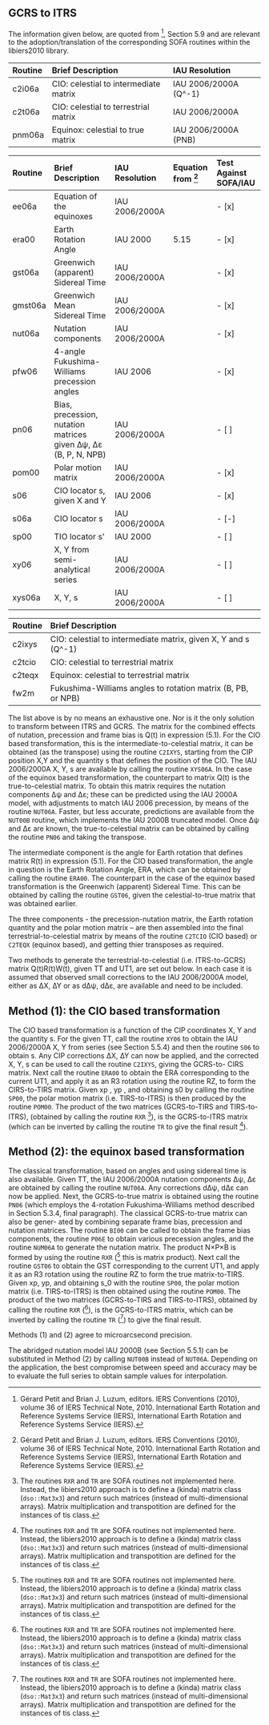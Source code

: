 ## GCRS to ITRS

The information given below, are quoted from [^1], Section 5.9 and are relevant 
to the adoption/translation of the corresponding SOFA routines within the libiers2010 
library.

[^1]: Gérard Petit and Brian J. Luzum, editors. IERS Conventions (2010), volume 36 of
IERS Technical Note, 2010. International Earth Rotation and Reference Systems
Service (IERS), International Earth Rotation and Reference Systems Service
(IERS).

| Routine       | Brief Description                                           | IAU Resolution 
| :------------ | :----------------                                           | :-------------
| c2i06a        | CIO: celestial to intermediate matrix                       | IAU 2006/2000A (Q^-1)
| c2t06a        | CIO: celestial to terrestrial matrix                        | IAU 2006/2000A
| pnm06a        | Equinox: celestial to true matrix                           | IAU 2006/2000A (PNB)

| Routine       | Brief Description                                           | IAU Resolution | Equation from [^1] | Test Against SOFA/IAU
| :------------ | :----------------                                           | :------------- | :----------------- | :--------------------
| ee06a         | Equation of the equinoxes                                   | IAU 2006/2000A |                    | - [x]
| era00         | Earth Rotation Angle                                        | IAU 2000       | 5.15               | - [x]
| gst06a        | Greenwich (apparent) Sidereal Time                          | IAU 2006/2000A |                    | - [x]
| gmst06a       | Greenwich Mean Sidereal Time                                | IAU 2006/2000A |                    | - [x]
| nut06a        | Nutation components                                         | IAU 2006/2000A |                    | - [x]
| pfw06         | 4-angle Fukushima-Williams precession angles                | IAU 2006       |                    | - [x]
| pn06          | Bias, precession, nutation matrices given Δψ, Δε (B, P, N, NPB) | IAU 2006/2000A |                | - [ ]
| pom00         | Polar motion matrix                                         | IAU 2006/2000A |                    | - [x]
| s06           | CIO locator s, given X and Y                                | IAU 2006       |                    | - [x]
| s06a          | CIO locator s                                               | IAU 2006/2000A |                    | - [-]
| sp00          | TIO locator s'                                              | IAU 2000       |                    | - [ ]
| xy06          | X, Y from semi-analytical series                            | IAU 2006/2000A |                    | - [ ]
| xys06a        | X, Y, s                                                     | IAU 2006/2000A |                    | - [ ]

| Routine       | Brief Description                                                 |
| :------------ | :----------------                                                 |
| c2ixys        | CIO: celestial to intermediate matrix, given X, Y and s (Q^-1)    |
| c2tcio        | CIO: celestial to terrestrial matrix                              |
| c2teqx        | Equinox: celestial to terrestrial matrix                          |
| fw2m          | Fukushima-Williams angles to rotation matrix (B, PB, or NPB)      |

The list above is by no means an exhaustive one. Nor is it the only solution to transform between
ITRS and GCRS. The matrix for the combined effects of nutation, precession and frame bias is Q(t)
in expression (5.1). For the CIO based transformation, this is the intermediate-to-celestial matrix,
it can be obtained (as the transpose) using the routine `C2IXYS`, starting from the CIP
position X,Y and the quantity s that defines the position of the CIO. The IAU 2006/2000A X, Y, s 
are available by calling the routine `XYS06A`. In the case of the equinox based transformation,
the counterpart to matrix Q(t) is the true-to-celestial matrix. To obtain this matrix requires
the nutation components ∆ψ and ∆ε; these can be predicted using the IAU 2000A model, with
adjustments to match IAU 2006 precession, by means of the routine `NUT06A`. Faster, but
less accurate, predictions are available from the `NUT00B` routine, which implements the IAU 2000B
truncated model. Once ∆ψ and ∆ε are known, the true-to-celestial matrix can be obtained by
calling the routine `PN06` and taking the transpose.

The intermediate component is the angle for Earth rotation that defines matrix R(t) in expression
(5.1). For the CIO based transformation, the angle in question is the Earth Rotation Angle, ERA,
which can be obtained by calling the routine `ERA00`. The counterpart in the case of the
equinox based transformation is the Greenwich (apparent) Sidereal Time. This can be obtained
by calling the routine `GST06`, given the celestial-to-true matrix that was obtained earlier.

The three components - the precession-nutation matrix, the Earth rotation quantity and the polar
motion matrix – are then assembled into the final terrestrial-to-celestial matrix by means of the
routine `C2TCIO` (CIO based) or `C2TEQX` (equinox based), and getting thier transposes as required.

Two methods to generate the terrestrial-to-celestial (i.e. ITRS-to-GCRS) matrix Q(t)R(t)W(t),
given TT and UT1, are set out below. In each case it is assumed that observed small corrections
to the IAU 2006/2000A model, either as ∆X, ∆Y or as d∆ψ, d∆ε, are available and need to be
included.

## Method (1): the CIO based transformation

The CIO based transformation is a function of the CIP coordinates X, Y and the quantity s.
For the given TT, call the routine `XY06` to obtain the IAU 2006/2000A X, Y from series
(see Section 5.5.4) and then the routine `S06` to obtain s. Any CIP corrections ∆X, ∆Y can now
be applied, and the corrected X, Y, s can be used to call the routine `C2IXYS`, giving the GCRS-to-
CIRS matrix. Next call the routine `ERA00` to obtain the ERA corresponding to the current UT1,
and apply it as an R3 rotation using the routine RZ, to form the CIRS-to-TIRS matrix. Given
xp , yp , and obtaining s0 by calling the routine `SP00`, the polar motion matrix (i.e. TIRS-to-ITRS)
is then produced by the routine `POM00`. The product of the two matrices (GCRS-to-TIRS and
TIRS-to-ITRS), (obtained by calling the routine `RXR` [^2]), is the GCRS-to-ITRS matrix (which can be
inverted by calling the routine `TR` to give the final result [^2]).

[^2]: The routines `RXR` and `TR` are SOFA routines not implemented here. Instead, the 
libiers2010 approach is to define a (kinda) matrix class (`dso::Mat3x3`) and return 
such matrices (instead of multi-dimensional arrays). Matrix multiplication and transpotition 
are defined for the instances of tis class.

## Method (2): the equinox based transformation

The classical transformation, based on angles and using sidereal time is also available.
Given TT, the IAU 2006/2000A nutation components ∆ψ, ∆ε are obtained by calling the 
routine `NUT06A`. Any corrections d∆ψ, d∆ε can now be applied. Next, the GCRS-to-true matrix
is obtained using the routine `PN06` (which employs the 4-rotation Fukushima-Williams method
described in Section 5.3.4, final paragraph). The classical GCRS-to-true matrix can also be gener-
ated by combining separate frame bias, precession and nutation matrices. The routine `BI00`
can be called to obtain the frame bias components, the routine `P06E` to obtain various precession
angles, and the routine `NUM06A` to generate the nutation matrix. The product N×P×B is formed
by using the routine `RXR` ([^2] this is matrix product). Next call the routine `GST06` to obtain the GST corresponding to the
current UT1, and apply it as an R3 rotation using the routine RZ to form the true matrix-to-TIRS.
Given xp, yp, and obtaining s_0 with the routine `SP00`, the polar motion matrix (i.e. TIRS-to-ITRS)
is then obtained using the routine `POM00`. The product of the two matrices (GCRS-to-TIRS and
TIRS-to-ITRS), obtained by calling the routine `RXR` ([^2]), is the GCRS-to-ITRS matrix, which can be
inverted by calling the routine `TR` ([^2]) to give the final result.

Methods (1) and (2) agree to microarcsecond precision.

The abridged nutation model IAU 2000B (see Section 5.5.1) can be substituted in Method (2) by
calling `NUT00B` instead of `NUT06A`. Depending on the application, the best compromise between
speed and accuracy may be to evaluate the full series to obtain sample values for interpolation.
